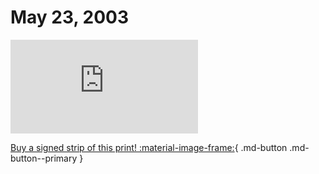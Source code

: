 # May 23, 2003

![](https://www.achewood.com/comic.php?date=05232003)

[Buy a signed strip of this print! :material-image-frame:](https://achewood-holiday-pop-up.myshopify.com/products/strip#05232003){ .md-button .md-button--primary }

